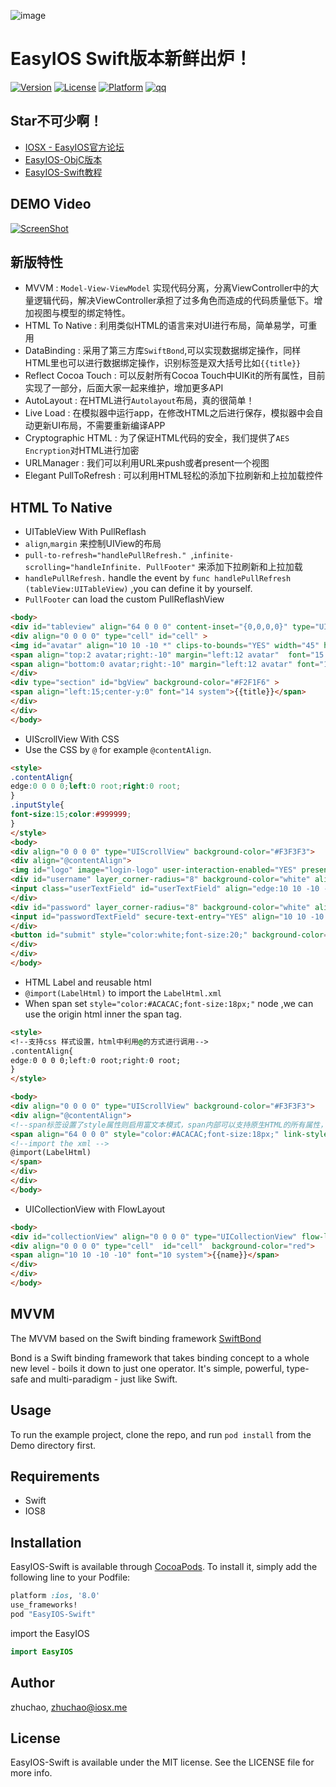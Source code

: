 
![image](https://raw.githubusercontent.com/zhuchaowe/EasyIOS/gh-pages/images/logo.png)

EasyIOS Swift版本新鲜出炉！ 
=======

[![Version](https://img.shields.io/cocoapods/v/EasyIOS-Swift.svg?style=flat)](http://cocoapods.org/pods/EasyIOS-Swift)
[![License](https://img.shields.io/cocoapods/l/EasyIOS-Swift.svg?style=flat)](http://cocoapods.org/pods/EasyIOS-Swift)
[![Platform](https://img.shields.io/cocoapods/p/EasyIOS-Swift.svg?style=flat)](http://cocoapods.org/pods/EasyIOS-Swift)
[![qq](http://img.shields.io/badge/QQ%E7%BE%A4-340906744-green.svg)](http://shang.qq.com/wpa/qunwpa?idkey=562d002e275a8199081313b00580fb7111a4faf694216a239064d29f5238bc91)

## Star不可少啊！

* [IOSX - EasyIOS官方论坛](http://www.iosx.me)
* [EasyIOS-ObjC版本](https://github.com/EasyIOS/EasyIOS)
* [EasyIOS-Swift教程](http://zhuchaowe.gitbooks.io/easyios-swift/content/)

## DEMO Video
[![ScreenShot](http://g3.tdimg.com/0d239f40817111df0dfe941cbc6f9d5e/b0_2.jpg)](http://www.tudou.com/v/aWwPwUhdt5E/&rpid=6059352&resourceId=6059352_04_05_99/v.swf)

## 新版特性

* MVVM : `Model-View-ViewModel` 实现代码分离，分离ViewController中的大量逻辑代码，解决ViewController承担了过多角色而造成的代码质量低下。增加视图与模型的绑定特性。 
* HTML To Native : 利用类似HTML的语言来对UI进行布局，简单易学，可重用
* DataBinding : 采用了第三方库`SwiftBond`,可以实现数据绑定操作，同样HTML里也可以进行数据绑定操作，识别标签是双大括号比如`{{title}}`
* Reflect Cocoa Touch : 可以反射所有Cocoa Touch中UIKit的所有属性，目前实现了一部分，后面大家一起来维护，增加更多API
* AutoLayout : 在HTML进行`Autolayout`布局，真的很简单！
* Live Load : 在模拟器中运行app，在修改HTML之后进行保存，模拟器中会自动更新UI布局，不需要重新编译APP
* Cryptographic HTML : 为了保证HTML代码的安全，我们提供了`AES Encryption`对HTML进行加密
* URLManager : 我们可以利用URL来push或者present一个视图
* Elegant PullToRefresh : 可以利用HTML轻松的添加下拉刷新和上拉加载控件

## HTML To Native

* UITableView With PullReflash
* `align`,`margin` 来控制UIView的布局
* `pull-to-refresh="handlePullRefresh." `,`infinite-scrolling="handleInfinite. PullFooter"` 来添加下拉刷新和上拉加载
* `handlePullRefresh.` handle the event by `func handlePullRefresh (tableView:UITableView)` ,you can define it by yourself.
* `PullFooter` can load the custom PullReflashView 

```HTML
<body>
<div id="tableview" align="64 0 0 0" content-inset="{0,0,0,0}" type="UITableView"  estimated-row-height="100"  separator-style="None" pull-to-refresh="handlePullRefresh." infinite-scrolling="handleInfinite. PullFooter">
<div align="0 0 0 0" type="cell" id="cell" >
<img id="avatar" align="10 10 -10 *" clips-to-bounds="YES" width="45" height="45" layer_corner-radius="5" src="{{srcUrl}}" />
<span align="top:2 avatar;right:-10" margin="left:12 avatar"  font="15 system" id="title">{{title}}</span>
<span align="bottom:0 avatar;right:-10" margin="left:12 avatar" font="13 system" text-color="#ACACAC" id="subTitle" style="color:#ACACAC;" link-style="color:green;" >{{subTitle}}</span>
</div>
<div type="section" id="bgView" background-color="#F2F1F6" >
<span align="left:15;center-y:0" font="14 system">{{title}}</span>
</div>
</div>
</body>
```

* UIScrollView With CSS
* Use the CSS by `@` for example `@contentAlign`.

```HTML
<style>
.contentAlign{
edge:0 0 0 0;left:0 root;right:0 root;
}
.inputStyle{
font-size:15;color:#999999;
}
</style>
<body>
<div align="0 0 0 0" type="UIScrollView" background-color="#F3F3F3">
<div align="@contentAlign">
<img id="logo" image="login-logo" user-interaction-enabled="YES" present="demo://login" align="center-x:0;top:110;"/>
<div id="username" layer_corner-radius="8" background-color="white" align="* 15 * -15" margin="top:30 logo" height="45">
<input class="userTextField" id="userTextField" align="edge:10 10 -10 -10;" placeholder-style="@inputStyle" keyboard-type="EmailAddress" style="@inputStyle" placeholder="上面的logo可以被点击"/>
</div>
<div id="password" layer_corner-radius="8" background-color="white" align="* 15 * -15" margin="top:13 username" height="45">
<input id="passwordTextField" secure-text-entry="YES" align="10 10 -10 -10" placeholder="密码" placeholder-style="@inputStyle" style="@inputStyle" />
</div>
<button id="submit" style="color:white;font-size:20;" background-color="#3FBCFB" align="* 15 -10 -15" margin="top:25 password" height="45" layer_corner-radius="8" onEvent="touch-up-inside:login">登陆</button>
</div>
</div>
</body>
```

* HTML Label and reusable html
* `@import(LabelHtml)` to import the `LabelHtml.xml` 
*  When span set `style="color:#ACACAC;font-size:18px;"` node ,we can use the origin html inner the span tag.

```HTML
<style>
<!--支持css 样式设置，html中利用@的方式进行调用-->
.contentAlign{
edge:0 0 0 0;left:0 root;right:0 root;
}
</style>

<body>
<div align="0 0 0 0" type="UIScrollView" background-color="#F3F3F3">
<div align="@contentAlign">
<!--span标签设置了style属性则启用富文本模式，span内部可以支持原生HTML的所有属性，具体请看LabelHtml.xml文件-->
<span align="64 0 0 0" style="color:#ACACAC;font-size:18px;" link-style="color:green;" number-of-lines="0">
<!--import the xml -->
@import(LabelHtml)
</span>
</div>
</div>
</body>
```


* UICollectionView with FlowLayout

```HTML
<body>
<div id="collectionView" align="0 0 0 0" type="UICollectionView" flow-layout="scroll-direction:Vertical;item-size:{300,50};section-inset:{3,3,0,3};minimum-interitem-spacing:3;minimum-line-spacing:3" content-inset="{64,0,0,0}" background-color="white" pull-to-refresh="handlePullRefresh." infinite-scrolling="handleInfinite.">
<div align="0 0 0 0" type="cell"  id="cell"  background-color="red">
<span align="10 10 -10 -10" font="10 system">{{name}}</span>
</div>
</div>
</body>
```


## MVVM

The MVVM based on the Swift binding framework [SwiftBond](https://github.com/SwiftBond/Bond)

Bond is a Swift binding framework that takes binding concept to a whole new level - boils it down to just one operator. It's simple, powerful, type-safe and multi-paradigm - just like Swift.


## Usage

To run the example project, clone the repo, and run `pod install` from the Demo directory first.

## Requirements

* Swift
* IOS8

## Installation

EasyIOS-Swift is available through [CocoaPods](http://cocoapods.org). To install
it, simply add the following line to your Podfile:

```ruby
platform :ios, '8.0'
use_frameworks!
pod "EasyIOS-Swift"
```

import the EasyIOS

```swift
import EasyIOS
```
## Author

zhuchao, zhuchao@iosx.me

## License

EasyIOS-Swift is available under the MIT license. See the LICENSE file for more info.
